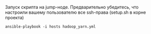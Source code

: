 Запуск скрипта на jump-ноде. Предварительно убедитесь, что настроили вашему пользователю все ssh-права (setup.sh в корне проекта)

```shell
ansible-playbook -i hosts hadoop_yarn.yml
```
